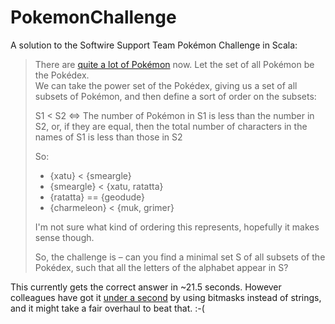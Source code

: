 # PokemonChallenge
A solution to the Softwire Support Team Pokémon Challenge in Scala:

> There are [quite a lot of Pokémon](http://pokeapi.co/api/v1/pokedex/) now. Let the set of all Pokémon be the Pokédex.   
> We can take the power set of the Pokédex, giving us a set of all subsets of Pokémon, and then define a sort of order on the subsets:
> 
> S1 < S2 <=> The number of Pokémon in S1 is less than the number in S2, or, if they are equal, then the total number of characters in the names of S1 is less than those in S2
> 
> So:
> * {xatu}  < {smeargle}
> * {smeargle} < {xatu, ratatta}
> * {ratatta} == {geodude}
> * {charmeleon} < {muk, grimer}
> 
> I'm not sure what kind of ordering this represents, hopefully it makes sense though.
> 
> So, the challenge is – can you find a minimal set S of all subsets of the Pokédex, such that all the letters of the alphabet appear in S?

This currently gets the correct answer in ~21.5 seconds. However colleagues have got it [under a second](https://github.com/MatthewRichards/PokemonChallenge) by using bitmasks instead of strings, and it might take a fair overhaul to beat that. :-(
